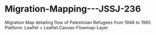 # Migration-Mapping---JSSJ-236
Migration Map detailing flow of Palestinian Refugees from 1948 to 1965
Platform: Leaflet + Leaflet.Canvas-Flowmap-Layer
